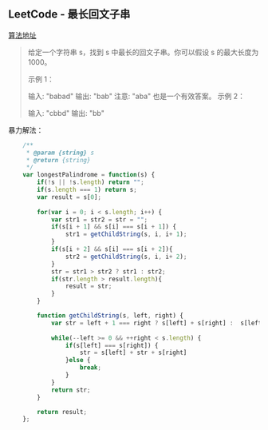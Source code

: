 **LeetCode - 最长回文子串**
-----------------

[算法地址][1]


  [1]: https://leetcode-cn.com/problems/longest-palindromic-substring/

> 给定一个字符串 s，找到 s 中最长的回文子串。你可以假设 s 的最大长度为 1000。
> 
> 示例 1：
> 
> 输入: "babad" 输出: "bab" 注意: "aba" 也是一个有效答案。 示例 2：
> 
> 输入: "cbbd" 输出: "bb"

暴力解法：
```js
    /**
     * @param {string} s
     * @return {string}
     */
    var longestPalindrome = function(s) {
        if(!s || !s.length) return "";
        if(s.length === 1) return s;
        var result = s[0];
        
        for(var i = 0; i < s.length; i++) {
            var str1 = str2 = str = "";
            if(s[i + 1] && s[i] === s[i + 1]) {
                str1 = getChildString(s, i, i+ 1);
            }
            if(s[i + 2] && s[i] === s[i + 2]){
                str2 = getChildString(s, i, i+ 2);
            }
            str = str1 > str2 ? str1 : str2;
            if(str.length > result.length){
                result = str;
            }
        }

        function getChildString(s, left, right) {
            var str = left + 1 === right ? s[left] + s[right] :  s[left] + s[left + 1] + s[right];
    
            while(--left >= 0 && ++right < s.length) {
                if(s[left] === s[right]) {
                    str = s[left] + str + s[right]
                }else {
                    break;
                }
            }
            return str;
        }

        return result;
    };
```
